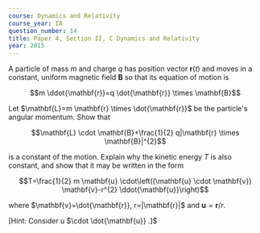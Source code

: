 ```yaml
---
course: Dynamics and Relativity
course_year: IA
question_number: 14
title: Paper 4, Section II, C Dynamics and Relativity
year: 2015
---
```




A particle of mass $m$ and charge $q$ has position vector $\mathbf{r}(t)$ and moves in a constant, uniform magnetic field $\mathbf{B}$ so that its equation of motion is

$$m \ddot{\mathbf{r}}=q \dot{\mathbf{r}} \times \mathbf{B}$$

Let $\mathbf{L}=m \mathbf{r} \times \dot{\mathbf{r}}$ be the particle's angular momentum. Show that

$$\mathbf{L} \cdot \mathbf{B}+\frac{1}{2} q|\mathbf{r} \times \mathbf{B}|^{2}$$

is a constant of the motion. Explain why the kinetic energy $T$ is also constant, and show that it may be written in the form

$$T=\frac{1}{2} m \mathbf{u} \cdot\left((\mathbf{u} \cdot \mathbf{v}) \mathbf{v}-r^{2} \ddot{\mathbf{u}}\right)$$

where $\mathbf{v}=\dot{\mathbf{r}}, r=|\mathbf{r}|$ and $\mathbf{u}=\mathbf{r} / r$.

[Hint: Consider u $\cdot \dot{\mathbf{u}} .]$